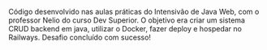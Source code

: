 Código desenvolvido nas aulas práticas do Intensivão de Java Web, com o professor Nelio do curso Dev Superior.
O objetivo era criar um sistema CRUD backend em java, utilizar o Docker, fazer deploy e hospedar no Railways.
Desafio concluído com sucesso! 
